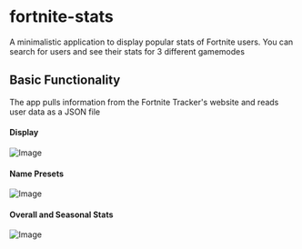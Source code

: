 # fortnite-stats

A minimalistic application to display popular stats of Fortnite users. You can search for users and see their stats for 3 different gamemodes

## Basic Functionality

The app pulls information from the Fortnite Tracker's website and reads user data as a JSON file

#### Display

![Image](https://i.imgur.com/9LqwYkW.gifv)

#### Name Presets

![Image](https://i.imgur.com/gdJQqzD.gifv)

#### Overall and Seasonal Stats

![Image](https://i.imgur.com/9HMrxzi.gifv)
